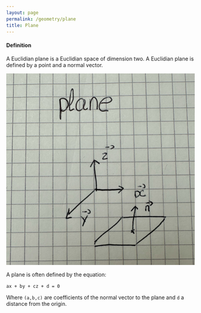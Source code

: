 ```yaml
---
layout: page
permalink: /geometry/plane
title: Plane
---
```



#### Definition

A Euclidian plane is a Euclidian space of dimension two. A Euclidian plane is defined by a point and a normal vector.

![Plane](plane.jpg)

A plane is often defined by the equation:

```
ax + by + cz + d = 0
```

Where `(a,b,c)` are coefficients of the normal vector to the plane and `d` a distance from the origin.